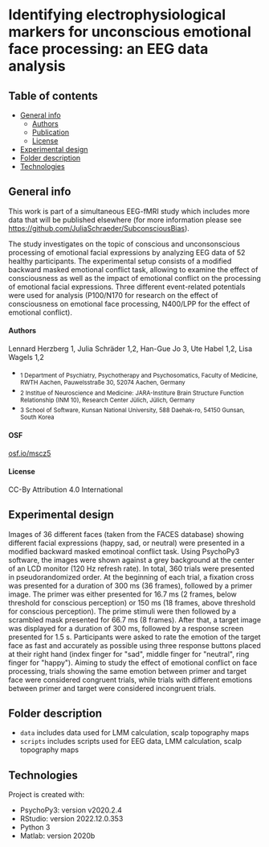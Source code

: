 # Identifying electrophysiological markers for unconscious emotional face processing: an EEG data analysis 
  
## Table of contents
* [General info](#general-info)
    * [Authors](#authors)
    * [Publication](#OSF)
    * [License](#license)
* [Experimental design](#experimental-design)
* [Folder description](#folder-description)
* [Technologies](#technologies)

## General info 
This work is part of a simultaneous EEG-fMRI study which includes more data that will be published elsewhere (for more information please see https://github.com/JuliaSchraeder/SubconsciousBias). 

The study investigates on the topic of conscious and unconsonscious processing of emotional facial expressions by analyzing EEG data of 52 healthy participants. The experimental setup consists of a modified backward masked emotional conflict task, allowing to examine the effect of consciousness as well as the impact of emotional conflict on the processing of emotional facial expressions. Three different event-related potentials were used for analysis (P100/N170 for research on the effect of consciousness on emotional face processing, N400/LPP for the effect of emotional conflict). 

#### Authors 
Lennard Herzberg 1, Julia Schräder 1,2, Han-Gue Jo 3, Ute Habel 1,2, Lisa Wagels 1,2

* <sub> 1 Department of Psychiatry, Psychotherapy and Psychosomatics, Faculty of Medicine, RWTH Aachen, Pauwelsstraße 30, 52074 Aachen, Germany <sub/>
* <sub> 2 Institue of Neuroscience and Medicine: JARA-Institure Brain Structure Function Relationship (INM 10), Research Center Jülich, Jülich, Germany <sub/>
* <sub> 3 School of Software, Kunsan National University, 588 Daehak-ro, 54150 Gunsan, South Korea <sub/>


#### OSF

[osf.io/mscz5](https://osf.io/bfrky)

#### License 

CC-By Attribution 4.0 International 

## Experimental design 

Images of 36 different faces (taken from the FACES database) showing different facial expressions (happy, sad, or neutral) were presented in a modified backward masked emotinoal conflict task. Using PsychoPy3 software, the images were shown against a grey background at the center of an LCD monitor (120 Hz refresh rate). In total, 360 trials were presented in pseudorandomized order. 
At the beginning of each trial, a fixation cross was presented for a duration of 300 ms (36 frames), followed by a primer image. The primer was either presented for 16.7 ms (2 frames, below threshold for conscious perception) or 150 ms (18 frames, above threshold for conscious perception). The prime stimuli were then followed by a scrambled mask presented for 66.7 ms (8 frames). After that, a target image was displayed for a duration of 300 ms, followed by a response screen presented for 1.5 s. Participants were asked to rate the emotion of the target face as fast and accurately as possible using three response buttons placed at their right hand (index finger for "sad", middle finger for "neutral", ring finger for "happy"). 
Aiming to study the effect of emotional conflict on face processing, trials showing the same emotion between primer and target face were considered congruent trials, while trials with different emotions between primer and target were considered incongruent trials. 

## Folder description 

* `data` includes data used for LMM calculation, scalp topography maps
* `scripts` includes scripts used for EEG data, LMM calculation, scalp topography maps

## Technologies 
Project is created with: 
* PsychoPy3: version v2020.2.4
* RStudio: version 2022.12.0.353
* Python 3
* Matlab: version 2020b
